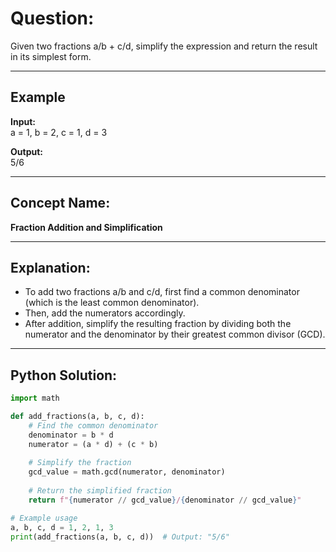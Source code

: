 # **Question:**  
Given two fractions a/b + c/d, simplify the expression and return the result in its simplest form.

---

## **Example**  
**Input:**  
a = 1, b = 2, c = 1, d = 3

**Output:**  
5/6


---

## **Concept Name:**  
**Fraction Addition and Simplification**  

---

## **Explanation:**  
- To add two fractions a/b and c/d, first find a common denominator (which is the least common denominator).  
- Then, add the numerators accordingly.  
- After addition, simplify the resulting fraction by dividing both the numerator and the denominator by their greatest common divisor (GCD).  

---

## **Python Solution:**  
```python
import math

def add_fractions(a, b, c, d):
    # Find the common denominator
    denominator = b * d
    numerator = (a * d) + (c * b)
    
    # Simplify the fraction
    gcd_value = math.gcd(numerator, denominator)
    
    # Return the simplified fraction
    return f"{numerator // gcd_value}/{denominator // gcd_value}"

# Example usage
a, b, c, d = 1, 2, 1, 3
print(add_fractions(a, b, c, d))  # Output: "5/6"
```

